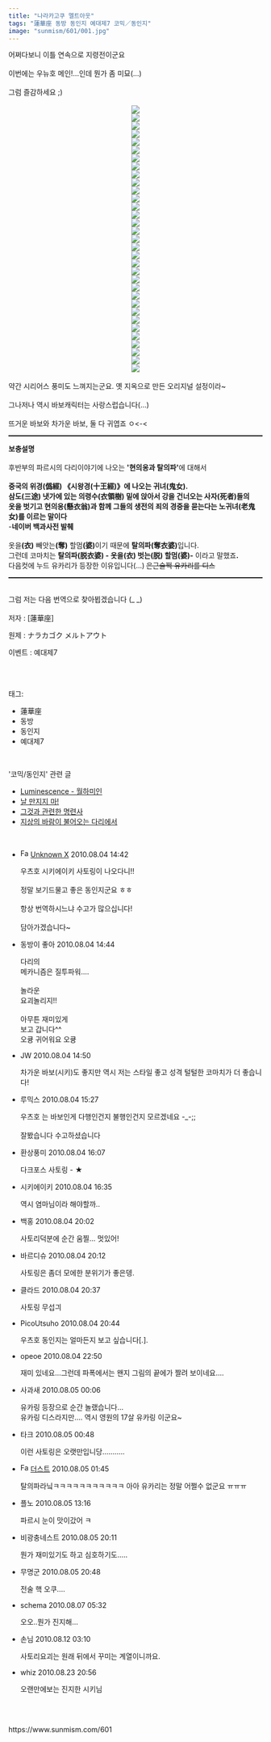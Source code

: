 ```yaml
---
title: "나라카고쿠 멜트아웃"
tags: "蓮華座 동방 동인지 예대제7 코믹／동인지"
image: "sunmism/601/001.jpg"
---
```

<div class="article">
<div class="jb-article">어쩌다보니 이틀 연속으로 지령전이군요<br/>
<br/>
이번에는 우뉴호 메인!...인데 뭔가 좀 미묘(...)<br/>
<br/>
그럼 즐감하세요 ;)<br/>
<br/>
<div class="imageblock center" style="text-align: center; clear: both;"><img src="{{ site.nasurl }}/sunmism/601/001.jpg"/></div><div class="imageblock center" style="text-align: center; clear: both;"><img src="{{ site.nasurl }}/sunmism/601/002.jpg"/></div><div class="imageblock center" style="text-align: center; clear: both;"><img src="{{ site.nasurl }}/sunmism/601/003.jpg"/></div><div class="imageblock center" style="text-align: center; clear: both;"><img src="{{ site.nasurl }}/sunmism/601/004.jpg"/></div><div class="imageblock center" style="text-align: center; clear: both;"><img src="{{ site.nasurl }}/sunmism/601/005.jpg"/></div><div class="imageblock center" style="text-align: center; clear: both;"><img src="{{ site.nasurl }}/sunmism/601/006.jpg"/></div><div class="imageblock center" style="text-align: center; clear: both;"><img src="{{ site.nasurl }}/sunmism/601/007.jpg"/></div><div class="imageblock center" style="text-align: center; clear: both;"><img src="{{ site.nasurl }}/sunmism/601/008.jpg"/></div><div class="imageblock center" style="text-align: center; clear: both;"><img src="{{ site.nasurl }}/sunmism/601/009.jpg"/></div><div class="imageblock center" style="text-align: center; clear: both;"><img src="{{ site.nasurl }}/sunmism/601/010.jpg"/></div><div class="imageblock center" style="text-align: center; clear: both;"><img src="{{ site.nasurl }}/sunmism/601/011.jpg"/></div><div class="imageblock center" style="text-align: center; clear: both;"><img src="{{ site.nasurl }}/sunmism/601/012.jpg"/></div><div class="imageblock center" style="text-align: center; clear: both;"><img src="{{ site.nasurl }}/sunmism/601/013.jpg"/></div><div class="imageblock center" style="text-align: center; clear: both;"><img src="{{ site.nasurl }}/sunmism/601/014.jpg"/></div><div class="imageblock center" style="text-align: center; clear: both;"><img src="{{ site.nasurl }}/sunmism/601/015.jpg"/></div><div class="imageblock center" style="text-align: center; clear: both;"><img src="{{ site.nasurl }}/sunmism/601/016.jpg"/></div><div class="imageblock center" style="text-align: center; clear: both;"><img src="{{ site.nasurl }}/sunmism/601/017.jpg"/></div><div class="imageblock center" style="text-align: center; clear: both;"><img src="{{ site.nasurl }}/sunmism/601/018.jpg"/></div><div class="imageblock center" style="text-align: center; clear: both;"><img src="{{ site.nasurl }}/sunmism/601/019.jpg"/></div><div class="imageblock center" style="text-align: center; clear: both;"><img src="{{ site.nasurl }}/sunmism/601/020.jpg"/></div><div class="imageblock center" style="text-align: center; clear: both;"><img src="{{ site.nasurl }}/sunmism/601/021.jpg"/></div><div class="imageblock center" style="text-align: center; clear: both;"><img src="{{ site.nasurl }}/sunmism/601/022.jpg"/></div><div class="imageblock center" style="text-align: center; clear: both;"><img src="{{ site.nasurl }}/sunmism/601/023.jpg"/></div><div class="imageblock center" style="text-align: center; clear: both;"><img src="{{ site.nasurl }}/sunmism/601/024.jpg"/></div><div class="imageblock center" style="text-align: center; clear: both;"><img src="{{ site.nasurl }}/sunmism/601/025.jpg"/></div><div class="imageblock center" style="text-align: center; clear: both;"><img src="{{ site.nasurl }}/sunmism/601/026.jpg"/></div><div class="imageblock center" style="text-align: center; clear: both;"><img src="{{ site.nasurl }}/sunmism/601/027.jpg"/></div><div class="imageblock center" style="text-align: center; clear: both;"><img src="{{ site.nasurl }}/sunmism/601/028.jpg"/></div><div class="imageblock center" style="text-align: center; clear: both;"><img src="{{ site.nasurl }}/sunmism/601/029.jpg"/></div><div class="imageblock center" style="text-align: center; clear: both;"><img src="{{ site.nasurl }}/sunmism/601/030.jpg"/></div><div class="imageblock center" style="text-align: center; clear: both;"><img src="{{ site.nasurl }}/sunmism/601/031.jpg"/></div><div class="imageblock center" style="text-align: center; clear: both;"><img src="{{ site.nasurl }}/sunmism/601/032.jpg"/></div><div class="imageblock center" style="text-align: center; clear: both;"><img src="{{ site.nasurl }}/sunmism/601/033.jpg"/></div><br/>
약간 시리어스 풍미도 느껴지는군요. 옛 지옥으로 만든 오리지널 설정이라~<br/>
<br/>
그나저나 역시 바보캐릭터는 사랑스럽습니다(...)<br/>
<br/>
뜨거운 바보와 차가운 바보, 둘 다 귀엽죠 ㅇ&lt;-&lt;<br/>
<div>
<hr style="border-style: dotted none none; border-color: black; border-width: 1px 0px 0px; height: 1px; display: block;"/></div>
<span style="font-weight: bold;">보충설명</span><br/>
<br/>
후반부의 파르시의 다리이야기에 나오는 <span style="font-weight: bold;">'현의옹과 탈의파'</span>에 대해서<br/>
<span class="text13" style="font-weight: bold;"><br/>
중국의 위경(<span onmouseout="tooltip_off()" onmouseover="tooltip_on('','僞 : 거짓 위, ㉠거짓 ㉡사투리(=訛) ㉢속이다')">僞</span><span onmouseout="tooltip_off()" onmouseover="tooltip_on('','經 : 경서 경, ㉠경서 ㉡날 ㉢날실 ㉣불경 ㉤길 ㉥법 ㉦도리 ㉧지경 ㉨경계 ㉩지나다 ㉪목매다 ㉫다스리다')">經</span>) 《시왕경(<span onmouseout="tooltip_off()" onmouseover="tooltip_on('','十 : 열 십, ㉠열 ㉡열 번 ㉢배하다')">十</span><span onmouseout="tooltip_off()" onmouseover="tooltip_on('','王 : 임금 왕, ㉠임금 ㉡으뜸 ㉢크다 ㉣왕노릇하다 ㉤왕성하다')">王</span><span onmouseout="tooltip_off()" onmouseover="tooltip_on('','經 : 경서 경, ㉠경서 ㉡날 ㉢날실 ㉣불경 ㉤길 ㉥법 ㉦도리 ㉧지경 ㉨경계 ㉩지나다 ㉪목매다 ㉫다스리다')">經</span>)》에 나오는 귀녀(<span onmouseout="tooltip_off()" onmouseover="tooltip_on('','鬼 : 귀신 귀, ㉠귀신 ㉡도깨비 ㉢상상의 괴물 ㉣별 이름')">鬼</span><span onmouseout="tooltip_off()" onmouseover="tooltip_on('','女 : 계집 녀(여), ㉠계집, 여자 ㉡딸 ㉢너 ㉣별 이름 ㉤시집을 보내다')">女</span>).</span><br style="font-weight: bold;"/><span style="font-weight: bold;">삼도(三途) 냇가에 있는 의령수(衣領樹) 밑에 앉아서 강을 건너오는 사자(死者)들의</span><br style="font-weight: bold;"/><span style="font-weight: bold;">옷을 벗기고 현의옹(懸衣翁)과 함께 그들의 생전의 죄의 경중을 묻는다는 노귀녀(老鬼女)를 이르는 말이다</span><br/>
-<span style="font-weight: bold;">네이버 백과사전 발췌</span><br/>
<br/>
옷을<span style="font-weight: bold;">(</span><span class="tit16 b" style="font-weight: bold;"><span onmouseout="tooltip_off()" onmouseover="tooltip_on('','衣 : 옷 의, ㉠옷 ㉡웃옷 ㉢옷 입다 ㉣행하다')">衣</span><span onmouseout="tooltip_off()" onmouseover="tooltip_on('','婆 : 할미 파, ㉠할미 ㉡춤추는모양 ㉢늙은 여자')">)</span></span> 빼앗는<span style="font-weight: bold;">(</span><span class="tit16 b" style="font-weight: bold;"><span onmouseout="tooltip_off()" onmouseover="tooltip_on('','奪 : 빼앗을 탈, ㉠빼앗다 ㉡잃다 ㉢빼앗기다 ㉣좁은 길')">奪)</span></span> 할멈<span style="font-weight: bold;">(</span><span class="tit16 b" style="font-weight: bold;"><span onmouseout="tooltip_off()" onmouseover="tooltip_on('','衣 : 옷 의, ㉠옷 ㉡웃옷 ㉢옷 입다 ㉣행하다')"></span><span onmouseout="tooltip_off()" onmouseover="tooltip_on('','婆 : 할미 파, ㉠할미 ㉡춤추는모양 ㉢늙은 여자')">婆)</span></span>이기 때문에 <span style="font-weight: bold;">탈의파(</span><span class="tit16 b" style="font-weight: bold;"><span onmouseout="tooltip_off()" onmouseover="tooltip_on('','奪 : 빼앗을 탈, ㉠빼앗다 ㉡잃다 ㉢빼앗기다 ㉣좁은 길')">奪</span><span onmouseout="tooltip_off()" onmouseover="tooltip_on('','衣 : 옷 의, ㉠옷 ㉡웃옷 ㉢옷 입다 ㉣행하다')">衣</span><span onmouseout="tooltip_off()" onmouseover="tooltip_on('','婆 : 할미 파, ㉠할미 ㉡춤추는모양 ㉢늙은 여자')">婆)</span></span><span class="tit16 b"><span onmouseout="tooltip_off()" onmouseover="tooltip_on('','婆 : 할미 파, ㉠할미 ㉡춤추는모양 ㉢늙은 여자')">입니다.<br/>
그런데 코마치는 <span style="font-weight: bold;">탈의파(脱衣</span></span></span><span class="tit16 b" style="font-weight: bold;"><span onmouseout="tooltip_off()" onmouseover="tooltip_on('','衣 : 옷 의, ㉠옷 ㉡웃옷 ㉢옷 입다 ㉣행하다')"></span><span onmouseout="tooltip_off()" onmouseover="tooltip_on('','婆 : 할미 파, ㉠할미 ㉡춤추는모양 ㉢늙은 여자')">婆) - 옷을</span></span><span style="font-weight: bold;">(</span><span class="tit16 b" style="font-weight: bold;"><span onmouseout="tooltip_off()" onmouseover="tooltip_on('','衣 : 옷 의, ㉠옷 ㉡웃옷 ㉢옷 입다 ㉣행하다')">衣</span><span onmouseout="tooltip_off()" onmouseover="tooltip_on('','婆 : 할미 파, ㉠할미 ㉡춤추는모양 ㉢늙은 여자')">)</span></span><span style="font-weight: bold;"></span><span class="tit16 b" style="font-weight: bold;"><span onmouseout="tooltip_off()" onmouseover="tooltip_on('','衣 : 옷 의, ㉠옷 ㉡웃옷 ㉢옷 입다 ㉣행하다')"></span><span onmouseout="tooltip_off()" onmouseover="tooltip_on('','婆 : 할미 파, ㉠할미 ㉡춤추는모양 ㉢늙은 여자')"></span></span><span class="tit16 b" style="font-weight: bold;"><span onmouseout="tooltip_off()" onmouseover="tooltip_on('','婆 : 할미 파, ㉠할미 ㉡춤추는모양 ㉢늙은 여자')"> 벗는</span></span><span class="tit16 b"><span onmouseout="tooltip_off()" onmouseover="tooltip_on('','婆 : 할미 파, ㉠할미 ㉡춤추는모양 ㉢늙은 여자')"><span style="font-weight: bold;">(脱)</span></span></span><span class="tit16 b" style="font-weight: bold;"><span onmouseout="tooltip_off()" onmouseover="tooltip_on('','婆 : 할미 파, ㉠할미 ㉡춤추는모양 ㉢늙은 여자')"> 할멈(</span></span><span class="tit16 b" style="font-weight: bold;"><span onmouseout="tooltip_off()" onmouseover="tooltip_on('','婆 : 할미 파, ㉠할미 ㉡춤추는모양 ㉢늙은 여자')">婆)</span></span><span class="tit16 b" style="font-weight: bold;"><span onmouseout="tooltip_off()" onmouseover="tooltip_on('','婆 : 할미 파, ㉠할미 ㉡춤추는모양 ㉢늙은 여자')">-</span></span><span class="tit16 b"><span onmouseout="tooltip_off()" onmouseover="tooltip_on('','婆 : 할미 파, ㉠할미 ㉡춤추는모양 ㉢늙은 여자')"> 이라고 말했죠</span></span><span class="tit16 b"><span onmouseout="tooltip_off()" onmouseover="tooltip_on('','婆 : 할미 파, ㉠할미 ㉡춤추는모양 ㉢늙은 여자')"></span></span><span class="tit16 b" style="font-weight: bold;"><span onmouseout="tooltip_off()" onmouseover="tooltip_on('','婆 : 할미 파, ㉠할미 ㉡춤추는모양 ㉢늙은 여자')">.<br/>
</span></span><span class="tit16 b"><span onmouseout="tooltip_off()" onmouseover="tooltip_on('','婆 : 할미 파, ㉠할미 ㉡춤추는모양 ㉢늙은 여자')">다음컷에 누드 유카리가 등장한 이유입니다(...)</span></span><span class="tit16 b" style="font-weight: bold;"><span onmouseout="tooltip_off()" onmouseover="tooltip_on('','婆 : 할미 파, ㉠할미 ㉡춤추는모양 ㉢늙은 여자')"> </span></span><span class="tit16 b"><span onmouseout="tooltip_off()" onmouseover="tooltip_on('','婆 : 할미 파, ㉠할미 ㉡춤추는모양 ㉢늙은 여자')"><span style="text-decoration: line-through;">은근슬쩍 유카리를 디스</span></span></span><span class="tit16 b" style="font-weight: bold;"><span onmouseout="tooltip_off()" onmouseover="tooltip_on('','婆 : 할미 파, ㉠할미 ㉡춤추는모양 ㉢늙은 여자')"><br/>
<div>
<hr style="border-style: dotted none none; border-color: black; border-width: 1px 0px 0px; height: 1px; display: block;"/></div>
<br/>
</span></span><span class="tit16 b"><span onmouseout="tooltip_off()" onmouseover="tooltip_on('','婆 : 할미 파, ㉠할미 ㉡춤추는모양 ㉢늙은 여자')">그럼 저는 다음 번역으로 찾아뵙겠습니다 (_ _)</span></span><span class="tit16 b" style="font-weight: bold;"><span onmouseout="tooltip_off()" onmouseover="tooltip_on('','婆 : 할미 파, ㉠할미 ㉡춤추는모양 ㉢늙은 여자')"><br/>
</span></span><br/>
저자 : [蓮華座]<br/>

원제 : ナラカゴク メルトアウト<br/>

이벤트 : 예대제7<br/>
<br/><div style="text-align:center;margin:10px 0 10px 0;clear:both"><div style="display:inline;text-align:center;">
</div><div style="display:inline;text-align:center;">
</div></div></div></div><br/>
<div class="tagTrail">
<p>태그: </p>
<ul>
<li>蓮華座</li>
<li>동방</li>
<li>동인지</li>
<li>예대제7</li>
</ul>
</div><br/>
<div class="another">
<p>'코믹/동인지' 관련 글</p>
<ul>
<li><a href="/2010-08-06-sunmism_606">Luminescence - 월하미인</a></li>
<li><a href="/2010-08-05-sunmism_605">날 만지지 마!</a></li>
<li><a href="/2010-08-03-sunmism_599">그것과 관련한 명련사</a></li>
<li><a href="/2010-08-03-sunmism_598">지상의 바람이 불어오는 다리에서</a></li>
</ul>
</div><br/>
<div class="jb-discuss-list jb-discuss-list-comment">
<ul class="jb-discuss-list-level-1">
<li class="rp_general" id="comment4386336">
<div class="jb-discuss jb-discuss-comment">
<div class="jb-discuss-information jb-discuss-information-comment">
<span class="jb-discuss-information-name"><img alt="Favicon of http://blog.naver.com/kaidoukaoru" height="16" onerror="this.onerror=null;this.parentNode.removeChild(this)" src="http://blog.naver.com/favicon.ico" width="16"/> <a href="http://blog.naver.com/kaidoukaoru" onclick="return openLinkInNewWindow(this)">Unknown X</a></span>
<span class="jb-discuss-information-date">2010.08.04 14:42 </span>
</div>
<p class="jb-discuss-content jb-discuss-content-comment">우츠호 시키에이키 사토링이 나오다니!!<br/>
<br/>
정말 보기드물고 좋은 동인지군요 ㅎㅎ<br/>
<br/>
항상 번역하시느냐 수고가 많으십니다!<br/>
<br/>
담아가겠습니다~</p>
</div>
</li>
<li class="rp_general" id="comment4386341">
<div class="jb-discuss jb-discuss-comment">
<div class="jb-discuss-information jb-discuss-information-comment">
<span class="jb-discuss-information-name">동방이 좋아</span>
<span class="jb-discuss-information-date">2010.08.04 14:44 </span>
</div>
<p class="jb-discuss-content jb-discuss-content-comment">다리의<br/>
메카니즘은 질투파워....<br/>
<br/>
놀라운<br/>
요괴놀리지!!<br/>
<br/>
아무튼 재미있게<br/>
보고 갑니다^^<br/>
오큥 귀어워요 오큥</p>
</div>
</li>
<li class="rp_general" id="comment4386362">
<div class="jb-discuss jb-discuss-comment">
<div class="jb-discuss-information jb-discuss-information-comment">
<span class="jb-discuss-information-name">JW</span>
<span class="jb-discuss-information-date">2010.08.04 14:50 </span>
</div>
<p class="jb-discuss-content jb-discuss-content-comment">차가운 바보(시키)도 좋지만 역시 저는 스타일 좋고 성격 털털한 코마치가 더 좋습니다!</p>
</div>
</li>
<li class="rp_general" id="comment4386482">
<div class="jb-discuss jb-discuss-comment">
<div class="jb-discuss-information jb-discuss-information-comment">
<span class="jb-discuss-information-name">루믹스</span>
<span class="jb-discuss-information-date">2010.08.04 15:27 </span>
</div>
<p class="jb-discuss-content jb-discuss-content-comment">우츠호 는 바보인게 다행인건지 불행인건지 모르겠네요 -_-;;<br/>
<br/>
잘봤습니다 수고하셨습니다</p>
</div>
</li>
<li class="rp_general" id="comment4386633">
<div class="jb-discuss jb-discuss-comment">
<div class="jb-discuss-information jb-discuss-information-comment">
<span class="jb-discuss-information-name">환상풍미</span>
<span class="jb-discuss-information-date">2010.08.04 16:07 </span>
</div>
<p class="jb-discuss-content jb-discuss-content-comment">다크포스 사토링 - ★</p>
</div>
</li>
<li class="rp_general" id="comment4386729">
<div class="jb-discuss jb-discuss-comment">
<div class="jb-discuss-information jb-discuss-information-comment">
<span class="jb-discuss-information-name">시키에이키</span>
<span class="jb-discuss-information-date">2010.08.04 16:35 </span>
</div>
<p class="jb-discuss-content jb-discuss-content-comment">역시 염마님이라 해야할까..</p>
</div>
</li>
<li class="rp_general" id="comment4387591">
<div class="jb-discuss jb-discuss-comment">
<div class="jb-discuss-information jb-discuss-information-comment">
<span class="jb-discuss-information-name">백홍</span>
<span class="jb-discuss-information-date">2010.08.04 20:02 </span>
</div>
<p class="jb-discuss-content jb-discuss-content-comment">사토리덕분에 순간 움찔... 멋있어!</p>
</div>
</li>
<li class="rp_general" id="comment4387617">
<div class="jb-discuss jb-discuss-comment">
<div class="jb-discuss-information jb-discuss-information-comment">
<span class="jb-discuss-information-name">바르디슈</span>
<span class="jb-discuss-information-date">2010.08.04 20:12 </span>
</div>
<p class="jb-discuss-content jb-discuss-content-comment">사토링은 좀더 모에한 분위기가 좋은뎅.</p>
</div>
</li>
<li class="rp_general" id="comment4387716">
<div class="jb-discuss jb-discuss-comment">
<div class="jb-discuss-information jb-discuss-information-comment">
<span class="jb-discuss-information-name">클라드</span>
<span class="jb-discuss-information-date">2010.08.04 20:37 </span>
</div>
<p class="jb-discuss-content jb-discuss-content-comment">사토링 무섭긔</p>
</div>
</li>
<li class="rp_general" id="comment4387739">
<div class="jb-discuss jb-discuss-comment">
<div class="jb-discuss-information jb-discuss-information-comment">
<span class="jb-discuss-information-name">PicoUtsuho</span>
<span class="jb-discuss-information-date">2010.08.04 20:44 </span>
</div>
<p class="jb-discuss-content jb-discuss-content-comment">우츠호 동인지는 얼마든지 보고 싶습니다[.].</p>
</div>
</li>
<li class="rp_general" id="comment4388239">
<div class="jb-discuss jb-discuss-comment">
<div class="jb-discuss-information jb-discuss-information-comment">
<span class="jb-discuss-information-name">opeoe</span>
<span class="jb-discuss-information-date">2010.08.04 22:50 </span>
</div>
<p class="jb-discuss-content jb-discuss-content-comment">재미 있네요...그런데 파폭에서는 왠지 그림의 끝에가 짤려 보이네요....</p>
</div>
</li>
<li class="rp_general" id="comment4388563">
<div class="jb-discuss jb-discuss-comment">
<div class="jb-discuss-information jb-discuss-information-comment">
<span class="jb-discuss-information-name">사과새</span>
<span class="jb-discuss-information-date">2010.08.05 00:06 </span>
</div>
<p class="jb-discuss-content jb-discuss-content-comment">유카링 등장으로 순간 놀랬습니다...<br/>
유카링 디스라지만.... 역시 영원의 17살 유카링 이군요~</p>
</div>
</li>
<li class="rp_general" id="comment4388705">
<div class="jb-discuss jb-discuss-comment">
<div class="jb-discuss-information jb-discuss-information-comment">
<span class="jb-discuss-information-name">타크</span>
<span class="jb-discuss-information-date">2010.08.05 00:48 </span>
</div>
<p class="jb-discuss-content jb-discuss-content-comment">이런 사토링은 오랫만입니당...........</p>
</div>
</li>
<li class="rp_general" id="comment4388883">
<div class="jb-discuss jb-discuss-comment">
<div class="jb-discuss-information jb-discuss-information-comment">
<span class="jb-discuss-information-name"><img alt="Favicon of http://blog.naver.com/1impbizkit" height="16" onerror="this.onerror=null;this.parentNode.removeChild(this)" src="http://blog.naver.com/favicon.ico" width="16"/> <a href="http://blog.naver.com/1impbizkit" onclick="return openLinkInNewWindow(this)">더스트</a></span>
<span class="jb-discuss-information-date">2010.08.05 01:45 </span>
</div>
<p class="jb-discuss-content jb-discuss-content-comment">탈의파라닠ㅋㅋㅋㅋㅋㅋㅋㅋㅋㅋㅋ 아아 유카리는 정말 어쩔수 없군요 ㅠㅠㅠ</p>
</div>
</li>
<li class="rp_general" id="comment4391144">
<div class="jb-discuss jb-discuss-comment">
<div class="jb-discuss-information jb-discuss-information-comment">
<span class="jb-discuss-information-name">플노</span>
<span class="jb-discuss-information-date">2010.08.05 13:16 </span>
</div>
<p class="jb-discuss-content jb-discuss-content-comment">파르시 눈이 맛이갔어 ㅋ</p>
</div>
</li>
<li class="rp_general" id="comment4392715">
<div class="jb-discuss jb-discuss-comment">
<div class="jb-discuss-information jb-discuss-information-comment">
<span class="jb-discuss-information-name">비광충네스트</span>
<span class="jb-discuss-information-date">2010.08.05 20:11 </span>
</div>
<p class="jb-discuss-content jb-discuss-content-comment">뭔가 재미있기도 하고 심호하기도.....</p>
</div>
</li>
<li class="rp_general" id="comment4392819">
<div class="jb-discuss jb-discuss-comment">
<div class="jb-discuss-information jb-discuss-information-comment">
<span class="jb-discuss-information-name">무명군</span>
<span class="jb-discuss-information-date">2010.08.05 20:48 </span>
</div>
<p class="jb-discuss-content jb-discuss-content-comment">전술 핵 오쿠....</p>
</div>
</li>
<li class="rp_general" id="comment4399494">
<div class="jb-discuss jb-discuss-comment">
<div class="jb-discuss-information jb-discuss-information-comment">
<span class="jb-discuss-information-name">schema</span>
<span class="jb-discuss-information-date">2010.08.07 05:32 </span>
</div>
<p class="jb-discuss-content jb-discuss-content-comment">오오..뭔가 진지해...</p>
</div>
</li>
<li class="rp_general" id="comment4422622">
<div class="jb-discuss jb-discuss-comment">
<div class="jb-discuss-information jb-discuss-information-comment">
<span class="jb-discuss-information-name">손님</span>
<span class="jb-discuss-information-date">2010.08.12 03:10 </span>
</div>
<p class="jb-discuss-content jb-discuss-content-comment">사토리요괴는 원래 뒤에서 꾸미는 계열이니까요.</p>
</div>
</li>
<li class="rp_general" id="comment4491210">
<div class="jb-discuss jb-discuss-comment">
<div class="jb-discuss-information jb-discuss-information-comment">
<span class="jb-discuss-information-name">whiz</span>
<span class="jb-discuss-information-date">2010.08.23 20:56 </span>
</div>
<p class="jb-discuss-content jb-discuss-content-comment">오랜만에보는 진지한 시키님</p>
</div>
</li>
</ul>
</div><br/>

<br/>
<p id="refer">https://www.sunmism.com/601</p>
<br/>

